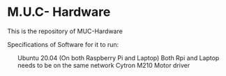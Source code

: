 # M.U.C- Hardware

This is the repository of MUC-Hardware<br>

Specifications of Software for it to run:<br>
<ul> Ubuntu 20.04 (On both Raspberry Pi and Laptop)
Both Rpi and Laptop needs to be on the same network 
Cytron M210 Motor driver <ul/>
